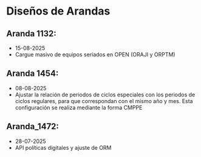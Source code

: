 # Diseños de Arandas
## Aranda 1132: 
-  15-08-2025
-  Cargue masivo de equipos seriados en OPEN (ORAJI y ORPTM)
## Aranda 1454: 
-  08-08-2025
-  Ajustar la relación de periodos de ciclos especiales con los periodos de ciclos regulares, para que correspondan con el mismo año y mes. Esta configuración se realiza mediante la forma CMPPE
## Aranda_1472: 
-  28-07-2025
-  API políticas digitales y ajuste de ORM
  
